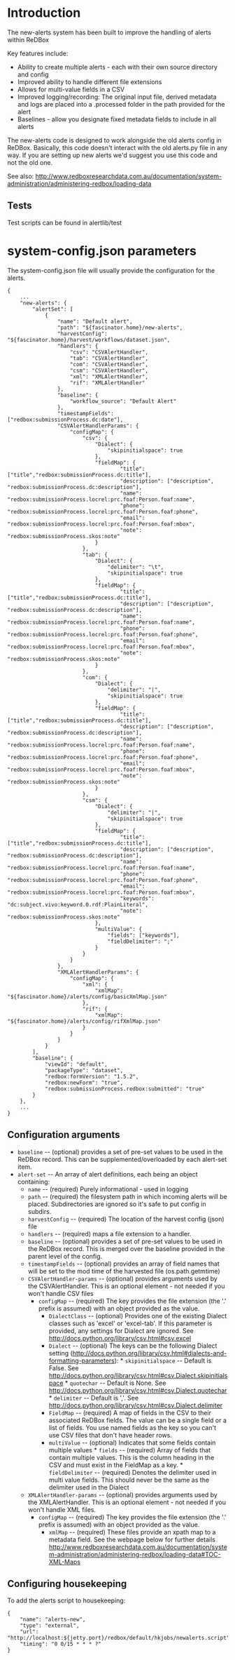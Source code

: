 
Introduction
=====

The new-alerts system has been built to improve the handling of alerts within ReDBox

Key features include:

 * Ability to create multiple alerts - each with their own source directory and config
 * Improved ability to handle different file extensions
 * Allows for multi-value fields in a CSV
 * Improved logging/recording: The original input file, derived metadata and logs are placed into a .processed folder in the path provided for the alert
 * Baselines - allow you designate fixed metadata fields to include in all alerts
 

The new-alerts code is designed to work alongside the old alerts config in ReDBox. Basically, this code doesn't interact with the old
alerts.py file in any way. If you are setting up new alerts we'd suggest you use this code and not the old one.

See also: http://www.redboxresearchdata.com.au/documentation/system-administration/administering-redbox/loading-data

Tests
-----
Test scripts can be found in alertlib/test
    
system-config.json parameters
=====
The system-config.json file will usually provide the configuration for the alerts.
        
    {
        ...
        "new-alerts": {
            "alertSet": [
                {
                    "name": "Default alert",
                    "path": "${fascinator.home}/new-alerts",
                    "harvestConfig": "${fascinator.home}/harvest/workflows/dataset.json",
                    "handlers": {
                        "csv": "CSVAlertHandler",
	                    "tab": "CSVAlertHandler",
	                    "com": "CSVAlertHandler",
	                    "csm": "CSVAlertHandler",
	                    "xml": "XMLAlertHandler",
	                    "rif": "XMLAlertHandler"
                    }, 
                    "baseline": {
                        "workflow_source": "Default Alert"
                    },
                    "timestampFields": ["redbox:submissionProcess.dc:date"],
                    "CSVAlertHandlerParams": {
                        "configMap": {
                            "csv": {
	                        	"Dialect": {
	                                "skipinitialspace": true
	                            },
	                            "fieldMap": {
	                                    "title": ["title","redbox:submissionProcess.dc:title"],
	                                    "description": ["description", "redbox:submissionProcess.dc:description"],
	                                    "name": "redbox:submissionProcess.locrel:prc.foaf:Person.foaf:name",
	                                    "phone": "redbox:submissionProcess.locrel:prc.foaf:Person.foaf:phone",
	                                    "email": "redbox:submissionProcess.locrel:prc.foaf:Person.foaf:mbox",
	                                    "note": "redbox:submissionProcess.skos:note"
	                            }
	                        },
	                        "tab": {
	                            "Dialect": {
	                                "delimiter": "\t",
	                                "skipinitialspace": true
	                            },
	                            "fieldMap": {
	                                    "title": ["title","redbox:submissionProcess.dc:title"],
	                                    "description": ["description", "redbox:submissionProcess.dc:description"],
	                                    "name": "redbox:submissionProcess.locrel:prc.foaf:Person.foaf:name",
	                                    "phone": "redbox:submissionProcess.locrel:prc.foaf:Person.foaf:phone",
	                                    "email": "redbox:submissionProcess.locrel:prc.foaf:Person.foaf:mbox",
	                                    "note": "redbox:submissionProcess.skos:note"
	                            }
	                        },
	                        "com": {
	                            "Dialect": {
	                                "delimiter": "|",
	                                "skipinitialspace": true
	                            },
	                            "fieldMap": {
	                                    "title": ["title","redbox:submissionProcess.dc:title"],
	                                    "description": ["description", "redbox:submissionProcess.dc:description"],
	                                    "name": "redbox:submissionProcess.locrel:prc.foaf:Person.foaf:name",
	                                    "phone": "redbox:submissionProcess.locrel:prc.foaf:Person.foaf:phone",
	                                    "email": "redbox:submissionProcess.locrel:prc.foaf:Person.foaf:mbox",
	                                    "note": "redbox:submissionProcess.skos:note"
	                            }
	                        },
	                        "csm": {
	                            "Dialect": {
	                                "delimiter": "|",
	                                "skipinitialspace": true
	                            },
	                            "fieldMap": {
	                                    "title": ["title","redbox:submissionProcess.dc:title"],
	                                    "description": ["description", "redbox:submissionProcess.dc:description"],
	                                    "name": "redbox:submissionProcess.locrel:prc.foaf:Person.foaf:name",
	                                    "phone": "redbox:submissionProcess.locrel:prc.foaf:Person.foaf:phone",
	                                    "email": "redbox:submissionProcess.locrel:prc.foaf:Person.foaf:mbox",
	                                    "keywords": "dc:subject.vivo:keyword.0.rdf:PlainLiteral",
	                                    "note": "redbox:submissionProcess.skos:note"
	                            },
	                            "multiValue": {
	                            	"fields": ["keywords"],
	                            	"fieldDelimiter": ";"
	                            }
	                        }
                        }
                    },
                    "XMLAlertHandlerParams": {
                        "configMap": {
                            "xml": {
                                "xmlMap": "${fascinator.home}/alerts/config/basicXmlMap.json"
                            },
                            "rif": {
                                "xmlMap": "${fascinator.home}/alerts/config/rifXmlMap.json"
                            }
                        }
                    }
                }
            ],
            "baseline": {
                "viewId": "default",
                "packageType": "dataset",
                "redbox:formVersion": "1.5.2",
                "redbox:newForm": "true",
                "redbox:submissionProcess.redbox:submitted": "true"
            }
        },
        ...
    }
    

        
Configuration arguments
----

* `baseline` -- (optional) provides a set of pre-set values to be used in the ReDBox record. This can be supplemented/overloaded by each alert-set item.
* `alert-set` -- An array of alert definitions, each being an object containing:
    * `name` -- (required) Purely informational - used in logging
    * `path` -- (required) the filesystem path in which incoming alerts will be placed. Subdirectories are ignored so it's safe to put config in subdirs. 
    * `harvestConfig` -- (required) The location of the harvest config (json) file
    * `handlers` --  (required) maps a file extension to a handler. 
    * `baseline` -- (optional) provides a set of pre-set values to be used in the ReDBox record. This is merged over the baseline provided in the parent level of the config.
    * `timestampFields` -- (optional) provides an array of field names that will be set to the mod time of the harvested file (os.path.getmtime)
    * `CSVAlertHandler-params` -- (optional) provides arguments used by the CSVAlertHandler. This is an optional element - not needed if you won't handle CSV files
       * `configMap` -- (required) The key provides the file extension (the '.' prefix is assumed) with an object provided as the value.
           * `DialectClass` -- (optional) Provides one of the existing Dialect classes such as 'excel' or 'excel-tab'. If this parameter is provided, any settings
                            for Dialect are ignored. See http://docs.python.org/library/csv.html#csv.excel
           * `Dialect` -- (optional) The keys can be the following Dialect setting (http://docs.python.org/library/csv.html#dialects-and-formatting-parameters):
                   * `skipinitialspace` -- Default is False. See http://docs.python.org/library/csv.html#csv.Dialect.skipinitialspace
                   * `quotechar` -- Default is None. See http://docs.python.org/library/csv.html#csv.Dialect.quotechar
                   * `delimiter` -- Default is ','. See http://docs.python.org/library/csv.html#csv.Dialect.delimiter
           * `FieldMap` -- (required) A map of fields in the CSV to their associated ReDBox fields. The value can be a single field or a list of fields. 
                       You use named fields as the key so you can't use CSV files that don't have header rows.
           * `multiValue` -- (optional) Indicates that some fields contain multiple values
                       * `fields` -- (required) Array of fields that contain multiple values. This is the column heading in the CSV and must exist in the FieldMap as a key.
                       * `fieldDelimiter` -- (required) Denotes the delimiter used in multi value fields. This should never be the same as the delimiter used in the Dialect
    * `XMLAlertHandler-params` -- (optional) provides arguments used by the XMLAlertHandler. This is an optional element - not needed if you won't handle XML files.
        * `configMap` -- (required) The key provides the file extension (the '.' prefix is assumed) with an object provided as the value.
           * `xmlMap` -- (required) These files provide an xpath map to a metadata field. See the webpage below for further details
                         http://www.redboxresearchdata.com.au/documentation/system-administration/administering-redbox/loading-data#TOC-XML-Maps

Configuring housekeeping
----

To add the alerts script to housekeeping:

	{
        "name": "alerts-new",
        "type": "external",
        "url": "http://localhost:${jetty.port}/redbox/default/hkjobs/newalerts.script",
        "timing": "0 0/15 * * * ?"
    }